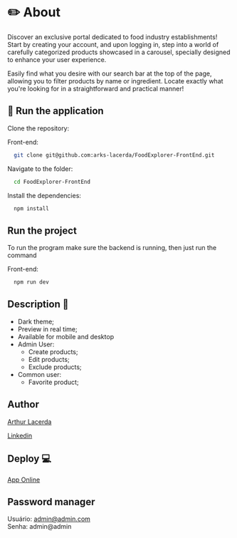 # ✏️ About

Discover an exclusive portal dedicated to food industry establishments! Start by creating your account, and upon logging in, step into a world of carefully categorized products showcased in a carousel, specially designed to enhance your user experience.

Easily find what you desire with our search bar at the top of the page, allowing you to filter products by name or ingredient. Locate exactly what you're looking for in a straightforward and practical manner!

## 🚀 Run the application

Clone the repository:

Front-end:

```bash
  git clone git@github.com:arks-lacerda/FoodExplorer-FrontEnd.git
```

Navigate to the folder:

```bash
  cd FoodExplorer-FrontEnd
```

Install the dependencies:

```bash
  npm install
```

## Run the project

To run the program make sure the backend is running, then just run the command

Front-end:

```bash
  npm run dev
```

## Description 🤖

- Dark theme;
- Preview in real time;
- Available for mobile and desktop
- Admin User:
  - Create products;
  - Edit products;
  - Exclude products;
- Common user:
  - Favorite product;

## Author

[Arthur Lacerda](https://github.com/arks-lacerda)

[ Linkedin ](https://www.linkedin.com/in/arks-lacerda/)

## Deploy 💻

[ App Online ](https://64d2d0200fc1a10254428940--lucky-sunflower-2cc8ef.netlify.app/)

## Password manager

Usuário: admin@admin.com
<br>
Senha: admin@admin
